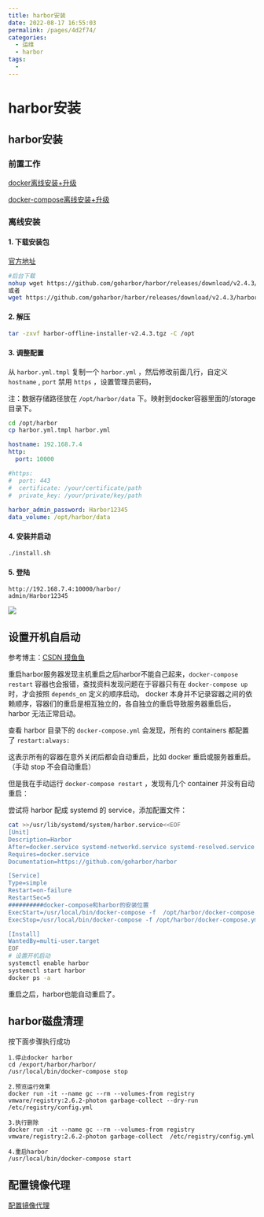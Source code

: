 ```yaml
---
title: harbor安装
date: 2022-08-17 16:55:03
permalink: /pages/4d2f74/
categories:
  - 运维
  - harbor
tags:
  -
---
```

# harbor安装

## harbor安装

### 前置工作

[docker离线安装+升级](https://www.lgxblog.top/pages/4b7e78)

[docker-compose离线安装+升级](https://www.lgxblog.top/pages/384991/)

### 离线安装

#### 1. 下载安装包

[官方地址](https://github.com/goharbor/harbor/releases)

```bash
#后台下载
nohup wget https://github.com/goharbor/harbor/releases/download/v2.4.3/harbor-offline-installer-v2.4.3.tgz &
或者
wget https://github.com/goharbor/harbor/releases/download/v2.4.3/harbor-offline-installer-v2.4.3.tgz
```

#### 2. 解压

```bash
tar -zxvf harbor-offline-installer-v2.4.3.tgz -C /opt
```

#### 3. 调整配置

从 `harbor.yml.tmpl` 复制一个 `harbor.yml` ，然后修改前面几行，自定义 `hostname` , `port` 禁用 `https` ，设置管理员密码，

注：数据存储路径放在 `/opt/harbor/data` 下。映射到docker容器里面的/storage目录下。

```bash
cd /opt/harbor
cp harbor.yml.tmpl harbor.yml
```

```yml
hostname: 192.168.7.4
http:
  port: 10000

#https:
#  port: 443
#  certificate: /your/certificate/path
#  private_key: /your/private/key/path
 
harbor_admin_password: Harbor12345
data_volume: /opt/harbor/data
```

#### 4. 安装并启动

```bash
./install.sh
```

#### 5. 登陆

```
http://192.168.7.4:10000/harbor/ 
admin/Harbor12345
```
![](https://lgx_248920070.gitee.io/lgxblog/img/202208261458183.png)

## 设置开机自启动

参考博主：[CSDN 摸鱼鱼](https://blog.csdn.net/weixin_43219672)

重启harbor服务器发现主机重启之后harbor不能自己起来，`docker-compose restart` 容器也会报错，查找资料发现问题在于容器只有在 `docker-compose up` 时，才会按照 `depends_on` 定义的顺序启动。
docker 本身并不记录容器之间的依赖顺序，容器们的重启是相互独立的，各自独立的重启导致服务器重启后，harbor 无法正常启动。

查看 harbor 目录下的 `docker-compose.yml` 会发现，所有的 containers 都配置了 `restart:always:`

这表示所有的容器在意外关闭后都会自动重启，比如 docker 重启或服务器重启。（手动 stop 不会自动重启）

但是我在手动运行 `docker-compose restart` ，发现有几个 container 并没有自动重启：

尝试将 harbor 配成 systemd 的 service，添加配置文件：

```bash
cat >>/usr/lib/systemd/system/harbor.service<<EOF
[Unit]
Description=Harbor
After=docker.service systemd-networkd.service systemd-resolved.service
Requires=docker.service
Documentation=https://github.com/goharbor/harbor

[Service]
Type=simple
Restart=on-failure
RestartSec=5
##########docker-compose和harbor的安装位置
ExecStart=/usr/local/bin/docker-compose -f  /opt/harbor/docker-compose.yml up
ExecStop=/usr/local/bin/docker-compose -f /opt/harbor/docker-compose.yml down

[Install]
WantedBy=multi-user.target
EOF
# 设置开机启动
systemctl enable harbor
systemctl start harbor
docker ps -a
```

重启之后，harbor也能自动重启了。

## harbor磁盘清理

按下面步骤执行成功

```
1.停止docker harbor
cd /export/harbor/harbor/
/usr/local/bin/docker-compose stop

2.预览运行效果
docker run -it --name gc --rm --volumes-from registry vmware/registry:2.6.2-photon garbage-collect --dry-run /etc/registry/config.yml

3.执行删除
docker run -it --name gc --rm --volumes-from registry vmware/registry:2.6.2-photon garbage-collect  /etc/registry/config.yml

4.重启harbor
/usr/local/bin/docker-compose start
```

## 配置镜像代理

[配置镜像代理](https://goharbor.io/docs/2.5.0/administration/configure-proxy-cache/)

